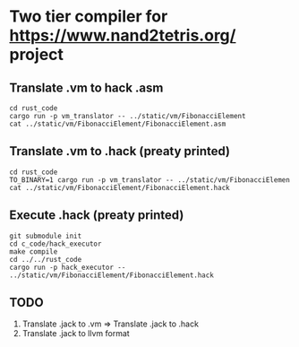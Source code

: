 # Two tier compiler for https://www.nand2tetris.org/ project

## Translate .vm to hack .asm
```
cd rust_code
cargo run -p vm_translator -- ../static/vm/FibonacciElement
cat ../static/vm/FibonacciElement/FibonacciElement.asm
```

## Translate .vm to .hack (preaty printed)
```
cd rust_code
TO_BINARY=1 cargo run -p vm_translator -- ../static/vm/FibonacciElemen
cat ../static/vm/FibonacciElement/FibonacciElement.hack
```

## Execute .hack (preaty printed)
```
git submodule init
cd c_code/hack_executor
make compile
cd ../../rust_code
cargo run -p hack_executor -- ../static/vm/FibonacciElement/FibonacciElement.hack
```

## TODO
1. Translate .jack to .vm => Translate .jack to .hack
2. Translate .jack to llvm format
